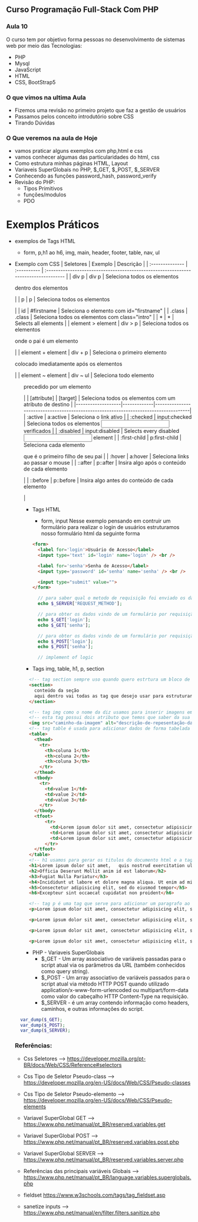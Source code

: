 ## Curso Programação Full-Stack Com PHP
### Aula 10
O curso tem por objetivo forma pessoas no desenvolvimento de sistemas web
por meio das Tecnologias:
* PHP
* Mysql
* JavaScript
* HTML
* CSS, BootStrap5


### O que vimos na ultima Aula
* Fizemos uma revisão no primeiro projeto que faz a gestão de usuários
* Passamos pelos conceito introdutório sobre CSS
* Tirando Dúvidas



### O Que veremos na aula de Hoje
* vamos praticar alguns exemplos com php,html e css
* vamos conhecer algumas das particularidades do html, css
* Como estrutura minhas páginas HTML, Layout
* Variaveis SuperGlobais no PHP, $_GET, $_POST, $_SERVER
* Conhecendo as funções password_hash, password_verify
* Revisão do PHP:
  * Tipos Primitivos
  * funções/modulos
  * PDO



# Exemplos Práticos
* exemplos de Tags HTML
  * form, p,h1 ao h6, img, main, header, footer, table, nav, ul

* Exemplo com CSS
    |     Seletores     |   Exemplo   |                               Descrição                                             |
    | :--------------   | :---------- | :---------------------------------------------------------------------------------- |
    | div p             | div p       | Seleciona todos os elementos <p> dentro dos elementos <div>                         |
    | p                 | p           | Seleciona todos os elementos <p>                                                    |
    | id                | #firstname  | Seleciona o elemento com id="firstname"                                             |
    | .class            | .class      | Seleciona todos os elementos com class="intro"                                      |
    | *                 | *           | Selects all elements                                                                |
    | element > element | div > p     | Seleciona todos os elementos <p> onde o pai é um elemento <div>                     |
    | element + element | div + p     | Seleciona o primeiro elemento <p> colocado imediatamente após os elementos <div>    |
    | element ~ element | div ~ ul    | Seleciona todo elemento <ul> precedido por um elemento <p>                          |
    | [attribute]       | [target]    | Seleciona todos os elementos com um atributo de destino                             |
    |-------------------|-------------|-------------------------------------------------------------------------------------|
    | :active           | a:active         | Seleciona o link ativo                                                         |
    | :checked          | input:checked    | Seleciona todos os elementos <input> verificados                               |
    | :disabled         | input:disabled   | Selects every disabled <input> element                                         |
    | :first-child      | p:first-child    | Seleciona cada elemento <p> que é o primeiro filho de seu pai                  |
    | :hover            | a:hover          | Seleciona links ao passar o mouse                                              |
    | ::after           | p::after         | Insira algo após o conteúdo de cada elemento <p>                               |
    | ::before          | p::before        | Insira algo antes do conteúdo de cada elemento <p>                             |





  * Tags HTML
    - form, input
    Nesse exemplo pensando em contruir um formulário para realizar o login de
    usuários estruturamos nosso formulário html da seguinte forma

    ```html
    <form>
      <label for='login'>Usuário de Acesso</label>
      <input type='text' id='login' name='login' /> <br />

      <label for='senha'>Senha de Acesso</label>
      <input type='password' id='senha' name='senha' /> <br />

      <input type="submit" value="">
    </form>
    ```

    ```php
      // para saber qual o metodo de requisição foi enviado os dados do formulário
      echo $_SERVER['REQUEST_METHOD'];

      // para obter os dados vindo de um formulário por requisição GET
      echo $_GET['login'];
      echo $_GET['senha'];

      // para obter os dados vindo de um formulário por requisição POST
      echo $_POST['login'];
      echo $_POST['senha'];

      // implement of logic
    ```


  * Tags img, table, h1, p, section

  ```html
    <!-- tag section sempre uso quando quero estrtura um bloco de código html isso representa uma seção dentro da minha página web -->
    <section>
      conteúdo da seção
      aqui dentro vai todas as tag que desejo usar para estruturar minha seção
    </section>

    <!-- tag img como o nome da diz usamos para inserir imagens em nosso site -->
    <!-- esta tag possui dois atributo que temos que saber da sua existencia o src usado para informar onde a imagem que vamos inserir no documento esta, o atributo alt funciona como uma especie de texto alternativo, ele é usando quando o caminho da imagem não esta correto ou não possuir imagem no caminho passado no atributo src o texto alternativo irá aparece como uma descrição da imagem que deveria carregar outra função que esse atributo tem é ferente a acessibilidade pessoas que possui deficiencia visual utilizar o modo leutura para utilizar o smartphone então o assistente do dispositivo vai ler a descrição que esta no atributo alt e a pessoa saberá que imagem esta carregada ali -->
    <img src="caminho-da-imagem" alt="descrição-de-repesentação-da-imagem">
    <!-- tag table é usada para adicionar dados de forma tabelada entre linhas e colunas -->
    <table>
      <thead>
        <tr>
          <th>coluna 1</th>
          <th>coluna 2</th>
          <th>coluna 3</th>
        </tr>
      </thead>
      <tbody>
        <tr>
          <td>value 1</td>
          <td>value 2</td>
          <td>value 3</td>
        </tr>
      </tbody>
      <tfoot>
          <tr>
            <td>Lorem ipsum dolor sit amet, consectetur adipisicing elit</td>
            <td>Lorem ipsum dolor sit amet, consectetur adipisicing elit</td>
            <td>Lorem ipsum dolor sit amet, consectetur adipisicing elit</td>
          </tr>
      </tfoot>
    </table>
    <!-- h1 usamos para gerar os titulos do documento html e a tag h1 vai ate h6 ou seja h1,h2,h3,h4,h5,h6 -->
    <h1>Lorem ipsum dolor sit amet,   quis nostrud exercitation ullamco laboris nisi ut aliquip ex ea commodo consequat. Duis aute irure dolor in reprehenderit in voluptate velit esse cillum dolore eu . , sunt in culpa qui officia deserunt mollit anim id est laborum.</h1>
    <h2>Officia Deserunt Mollit anim id est laborum</h2>
    <h3>Fugiat Nulla Pariatur</h3>
    <h4>Incididunt ut labore et dolore magna aliqua. Ut enim ad minim veniam</h4>
    <h5>Consectetur adipisicing elit, sed do eiusmod tempor</h5>
    <h6>Excepteur sint occaecat cupidatat non proident</h6>

    <!-- tag p é uma tag que serve para adicionar um paragrafo ao nosso documento html -->
    <p>Lorem ipsum dolor sit amet, consectetur adipisicing elit, sed do eiusmod tempor incididunt ut labore et dolore magna aliqua. Ut enim ad minim veniam, quis nostrud exercitation ullamco laboris nisi ut aliquip ex ea commodo consequat. Duis aute irure dolor in reprehenderit in voluptate velit esse cillum dolore eu fugiat nulla pariatur. Excepteur sint occaecat cupidatat non proident, sunt in culpa qui officia deserunt mollit anim id est laborum.</p>

    <p>Lorem ipsum dolor sit amet, consectetur adipisicing elit, sed do eiusmod tempor incididunt ut labore et dolore magna aliqua. Ut enim ad minim veniam, quis nostrud exercitation ullamco laboris nisi ut aliquip ex ea commodo consequat. Duis aute irure dolor in reprehenderit in voluptate velit esse cillum dolore eu fugiat nulla pariatur. Excepteur sint occaecat cupidatat non proident, sunt in culpa qui officia deserunt mollit anim id est laborum.</p>

    <p>Lorem ipsum dolor sit amet, consectetur adipisicing elit, sed do eiusmod tempor incididunt ut labore et dolore magna aliqua. Ut enim ad minim veniam, quis nostrud exercitation ullamco laboris nisi ut aliquip ex ea commodo consequat. Duis aute irure dolor in reprehenderit in voluptate velit esse cillum dolore eu fugiat nulla pariatur. Excepteur sint occaecat cupidatat non proident, sunt in culpa qui officia deserunt mollit anim id est laborum.</p>

    <p>Lorem ipsum dolor sit amet, consectetur adipisicing elit, sed do eiusmod tempor incididunt ut labore et dolore magna aliqua. Ut enim ad minim veniam, quis nostrud exercitation ullamco laboris nisi ut aliquip ex ea commodo consequat. Duis aute irure dolor in reprehenderit in voluptate velit esse cillum dolore eu fugiat nulla pariatur. Excepteur sint occaecat cupidatat non proident, sunt in culpa qui officia deserunt mollit anim id est laborum.</p>

  ```

  * PHP - Variaveis SuperGlobais
    * $_GET - Um array associativo de variáveis passadas para o script atual via os parâmetros da URL (também conhecidos como query string).
    * $_POST - Um array associativo de variáveis passados para o script atual via método HTTP POST quando utilizado application/x-www-form-urlencoded ou multipart/form-data como valor do cabeçalho HTTP Content-Type na requisição.
    * $_SERVER -  é um array contendo informação como headers, caminhos, e outras informações do script.


```php
  var_dump($_GET);
  var_dump($_POST);
  var_dump($_SERVER);

```
















### Referências:
  * Css Seletores --> https://developer.mozilla.org/pt-BR/docs/Web/CSS/Reference#selectors
  * Css Tipo de Seletor Pseudo-class --> https://developer.mozilla.org/en-US/docs/Web/CSS/Pseudo-classes
  * Css Tipo de Seletor Pseudo-elemento --> https://developer.mozilla.org/en-US/docs/Web/CSS/Pseudo-elements
  * Variavel SuperGlobal GET --> https://www.php.net/manual/pt_BR/reserved.variables.get
  * Variavel SuperGlobal POST --> https://www.php.net/manual/pt_BR/reserved.variables.post.php
  * Variavel SuperGlobal SERVER --> https://www.php.net/manual/pt_BR/reserved.variables.server.php
  * Referências das principais variáveis Globais --> https://www.php.net/manual/pt_BR/language.variables.superglobals.php
  

  * fieldset https://www.w3schools.com/tags/tag_fieldset.asp
  * sanetize inputs --> https://www.php.net/manual/en/filter.filters.sanitize.php
  